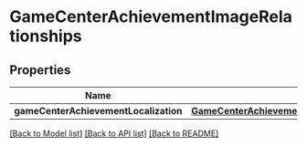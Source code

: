 # GameCenterAchievementImageRelationships

## Properties
Name | Type | Description | Notes
------------ | ------------- | ------------- | -------------
**gameCenterAchievementLocalization** | [**GameCenterAchievementImageRelationshipsGameCenterAchievementLocalization**](GameCenterAchievementImageRelationshipsGameCenterAchievementLocalization.md) |  | [optional] 

[[Back to Model list]](../README.md#documentation-for-models) [[Back to API list]](../README.md#documentation-for-api-endpoints) [[Back to README]](../README.md)


